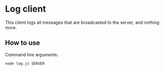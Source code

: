 # Log client

This client logs all messages that are broadcasted to the server, and nothing more.

## How to use

Command line arguments:

`node log.js SERVER`
